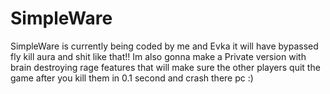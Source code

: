 # SimpleWare
SimpleWare is currently being coded by me and Evka it will have bypassed fly kill aura and shit like that!! Im also gonna make a Private version with brain destroying rage features that will make sure the other players quit the game after you kill them in 0.1 second and crash there pc :)

